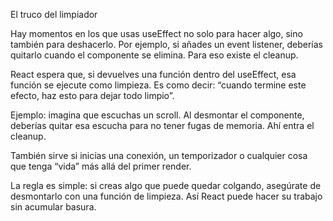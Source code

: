 El truco del limpiador

Hay momentos en los que usas useEffect no solo para hacer algo, sino también para deshacerlo. Por ejemplo, si añades un event listener, deberías quitarlo cuando el componente se elimina. Para eso existe el cleanup.

React espera que, si devuelves una función dentro del useEffect, esa función se ejecute como limpieza. Es como decir: “cuando termine este efecto, haz esto para dejar todo limpio”.

Ejemplo: imagina que escuchas un scroll. Al desmontar el componente, deberías quitar esa escucha para no tener fugas de memoria. Ahí entra el cleanup.

También sirve si inicias una conexión, un temporizador o cualquier cosa que tenga “vida” más allá del primer render.

La regla es simple: si creas algo que puede quedar colgando, asegúrate de desmontarlo con una función de limpieza. Así React puede hacer su trabajo sin acumular basura.
